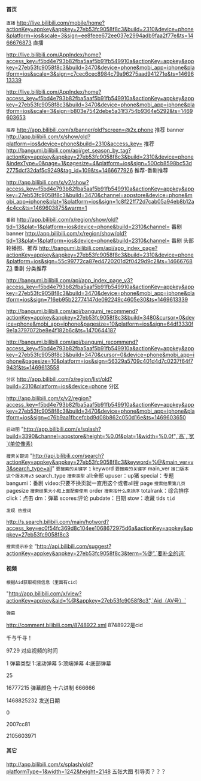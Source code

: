 



#### 首页

`直播`
http://live.bilibili.com/mobile/home?actionKey=appkey&appkey=27eb53fc9058f8c3&build=2310&device=phone&platform=ios&scale=3&sign=ee8feee672ee037e2994adb9faa2f77e&ts=1466676873  直播

http://live.bilibili.com/AppIndex/home?access_key=f5bd4e793b82fba5aaf5b91fb549910a&actionKey=appkey&appkey=27eb53fc9058f8c3&build=3470&device=phone&mobi_app=iphone&platform=ios&scale=3&sign=c7cec6cec8984c79a96275aad941271e&ts=1469613339





http://live.bilibili.com/AppIndex/home?access_key=f5bd4e793b82fba5aaf5b91fb549910a&actionKey=appkey&appkey=27eb53fc9058f8c3&build=3470&device=phone&mobi_app=iphone&platform=ios&scale=3&sign=b803e7542debe5a31f3754b9364e5292&ts=1469603653



`推荐`
http://app.bilibili.com/x/banner/old?screen=@2x.phone   推荐 banner
http://app.bilibili.com/x/show/old?platform=ios&device=phone&build=2310&access_key=  推荐 
http://bangumi.bilibili.com/api/get_season_by_tag?actionKey=appkey&appkey=27eb53fc9058f8c3&build=2310&device=phone&indexType=0&page=1&pagesize=4&platform=ios&sign=500cb8598bc53d2775dcf32daf5c9249&tag_id=109&ts=1466677926   推荐-番剧推荐


http://app.bilibili.com/x/v2/show?access_key=f5bd4e793b82fba5aaf5b91fb549910a&actionKey=appkey&appkey=27eb53fc9058f8c3&build=3470&channel=appstore&device=phone&mobi_app=iphone&plat=1&platform=ios&sign=1c8f22ff72d7cab05a94eb8b12a4c4cc&ts=1469603875&warm=1


`番剧`
http://app.bilibili.com/x/region/show/old?tid=13&plat=1&platform=ios&device=phone&build=2310&channel=  番剧  banner
http://app.bilibili.com/x/region/show/old?tid=13&plat=1&platform=ios&device=phone&build=2310&channel=   番剧  头部轮播图、推荐
http://bangumi.bilibili.com/api/app_index_page?actionKey=appkey&appkey=27eb53fc9058f8c3&build=2310&device=phone&platform=ios&sign=55c99772ca87ed4720201d2f0429d9c2&ts=1466676873  番剧 分类推荐



http://bangumi.bilibili.com/api/app_index_page_v3?access_key=f5bd4e793b82fba5aaf5b91fb549910a&actionKey=appkey&appkey=27eb53fc9058f8c3&build=3470&device=phone&mobi_app=iphone&platform=ios&sign=716eb95b22774147de092249c4605e30&ts=1469613339

http://bangumi.bilibili.com/api/bangumi_recommend?actionKey=appkey&appkey=27eb53fc9058f8c3&build=3480&cursor=0&device=phone&mobi_app=iphone&pagesize=10&platform=ios&sign=64df3330f9e1a3797072be8e4f182b6c&ts=1470644187

http://bangumi.bilibili.com/api/bangumi_recommend?access_key=f5bd4e793b82fba5aaf5b91fb549910a&actionKey=appkey&appkey=27eb53fc9058f8c3&build=3470&cursor=0&device=phone&mobi_app=iphone&pagesize=10&platform=ios&sign=56329a5709c401d4d7c0237f64f7943f&ts=1469613558




`分区`
http://app.bilibili.com/x/region/list/old?build=2310&platform=ios&device=phone    分区 

http://app.bilibili.com/x/v2/region?access_key=f5bd4e793b82fba5aaf5b91fb549910a&actionKey=appkey&appkey=27eb53fc9058f8c3&build=3470&device=phone&mobi_app=iphone&platform=ios&sign=c76b9aa1fbcefcbd9d08b862c050d16e&ts=1469603650




`启动图`
"http://app.bilibili.com/x/splash?build=3390&channel=appstore&height=%0.0f&plat=1&width=%0.0f",`高`,`宽`(单位像素)


`搜索关键词`
"http://api.bilibili.com/search?actionKey=appkey&appkey=27eb53fc9058f8c3&keyword=%@&main_ver=v3&search_type=all" `要搜索的关键字` `1`
keyword `要搜索的关键字`
main_ver `接口版本 这个版本用v3`
search_type `搜索类型` all:全部  upuser：up猪  special：专题  bangumi：番剧  video:只要不换页就一直用这个或者all搜
page  `搜索结果第几页`
pagesize `搜索结果大小和上面配套使用`
order  `搜索按什么来排序` totalrank：综合排序  click：点击 dm：弹幕 scores:评论 pubdate：日期 stow：收藏 
tids `tid`


`发现 热搜词`

http://s.search.bilibili.com/main/hotword?access_key=ec0f54fc369d8c104ee1068672975d6a&actionKey=appkey&appkey=27eb53fc9058f8c3


`搜索提示补全`
“http://api.bilibili.com/suggest?actionKey=appkey&appkey=27eb53fc9058f8c3&term=%@”,`要补全的词`



#### 视频

`根据Aid获取视频信息（里面有cid）`

"http://app.bilibili.com/x/view?actionKey=appkey&aid=%@&appkey=27eb53fc9058f8c3",`Aid（AV号）`

`弹幕`

http://comment.bilibili.com/8748922.xml    8748922是cid

<d p="97.29,1,25,16777215,1468825232,0,2007cc81,2105603971">千与千寻！</d>

97.29  对应视频的时间

1 弹幕类型   1:滚动弹幕 5:顶端弹幕 4:底部弹幕

25

16777215  弹幕颜色  十六进制 666666

1468825232 发送日期

0

2007cc81

2105603971



#### 其它

http://app.bilibili.com/x/splash/old?platformType=1&width=1242&height=2148  五张大图 引导页？？？
